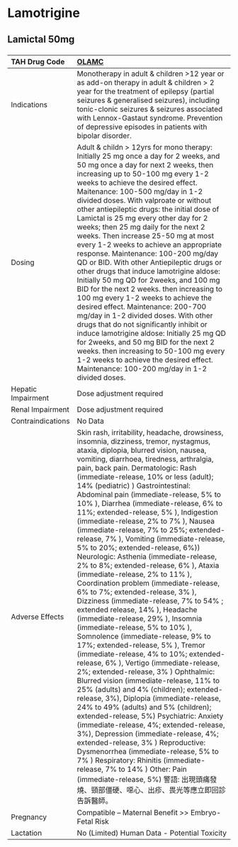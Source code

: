 # Lamotrigine

## Lamictal 50mg

##### 

| TAH Drug Code      | [OLAMC](https://www.tahsda.org.tw/drugs/hissearch.php?drug_code=OLAMC)                                                                                                                                                                                                                                                                                                                                                                                                                                                                                                                                                                                                                                                                                                                                                                                                                                                                                                                                                                                                                                                                                                                                                                                                                                                                                                                                                                                                                                                                                                                                                                                                                     |
|:-------------------|:-------------------------------------------------------------------------------------------------------------------------------------------------------------------------------------------------------------------------------------------------------------------------------------------------------------------------------------------------------------------------------------------------------------------------------------------------------------------------------------------------------------------------------------------------------------------------------------------------------------------------------------------------------------------------------------------------------------------------------------------------------------------------------------------------------------------------------------------------------------------------------------------------------------------------------------------------------------------------------------------------------------------------------------------------------------------------------------------------------------------------------------------------------------------------------------------------------------------------------------------------------------------------------------------------------------------------------------------------------------------------------------------------------------------------------------------------------------------------------------------------------------------------------------------------------------------------------------------------------------------------------------------------------------------------------------------|
| Indications        | Monotherapy in adult & children >12 year or as add-on therapy in adult & children > 2 year for the treatment of epilepsy (partial seizures & generalised seizures), including tonic-clonic seizures & seizures associated with Lennox-Gastaut syndrome. Prevention of depressive episodes in patients with bipolar disorder.                                                                                                                                                                                                                                                                                                                                                                                                                                                                                                                                                                                                                                                                                                                                                                                                                                                                                                                                                                                                                                                                                                                                                                                                                                                                                                                                                               |
| Dosing             | Adult & childn > 12yrs for mono therapy: Initially 25 mg once a day for 2 weeks, and 50 mg once a day for next 2 weeks, then increasing up to 50-100 mg every 1-2 weeks to achieve the desired effect. Maitenance: 100-500 mg/day in 1-2 divided doses. With valproate or without other antiepileptic drugs: the initial dose of Lamictal is 25 mg every other day for 2 weeks; then 25 mg daily for the next 2 weeks. Then increase 25-50 mg at most every 1-2 weeks to achieve an appropriate response. Maintenance: 100-200 mg/day QD or BID. With other Antiepileptic drugs or other drugs that induce lamotrigine aldose: Initially 50 mg QD for 2weeks, and 100 mg BID for the next 2 weeks. then increasing to 100 mg every 1-2 weeks to achieve the desired effect. Maintenance: 200-700 mg/day in 1-2 divided doses. With other drugs that do not significantly inhibit or induce lamotrigine aldose: Initially 25 mg QD for 2weeks, and 50 mg BID for the next 2 weeks. then increasing to 50-100 mg every 1-2 weeks to achieve the desired effect. Maintenance: 100-200 mg/day in 1-2 divided doses.                                                                                                                                                                                                                                                                                                                                                                                                                                                                                                                                                                            |
| Hepatic Impairment | Dose adjustment required                                                                                                                                                                                                                                                                                                                                                                                                                                                                                                                                                                                                                                                                                                                                                                                                                                                                                                                                                                                                                                                                                                                                                                                                                                                                                                                                                                                                                                                                                                                                                                                                                                                                   |
| Renal Impairment   | Dose adjustment required                                                                                                                                                                                                                                                                                                                                                                                                                                                                                                                                                                                                                                                                                                                                                                                                                                                                                                                                                                                                                                                                                                                                                                                                                                                                                                                                                                                                                                                                                                                                                                                                                                                                   |
| Contraindications  | No Data                                                                                                                                                                                                                                                                                                                                                                                                                                                                                                                                                                                                                                                                                                                                                                                                                                                                                                                                                                                                                                                                                                                                                                                                                                                                                                                                                                                                                                                                                                                                                                                                                                                                                    |
| Adverse Effects    | Skin rash, irritability, headache, drowsiness, insomnia, dizziness, tremor, nystagmus, ataxia, diplopia, blurred vision, nausea, vomiting, diarrhoea, tiredness, arthralgia, pain, back pain. Dermatologic: Rash (immediate-release, 10% or less (adult); 14% (pediatric) ) Gastrointestinal: Abdominal pain (immediate-release, 5% to 10% ), Diarrhea (immediate-release, 6% to 11%; extended-release, 5% ), Indigestion (immediate-release, 2% to 7% ), Nausea (immediate-release, 7% to 25%; extended-release, 7% ), Vomiting (immediate-release, 5% to 20%; extended-release, 6%)) Neurologic: Asthenia (immediate-release, 2% to 8%; extended-release, 6% ), Ataxia (immediate-release, 2% to 11% ), Coordination problem (immediate-release, 6% to 7%; extended-release, 3% ), Dizziness (immediate-release, 7% to 54% ; extended release, 14% ), Headache (immediate-release, 29% ), Insomnia (immediate-release, 5% to 10% ), Somnolence (immediate-release, 9% to 17%; extended-release, 5% ), Tremor (immediate-release, 4% to 10%; extended-release, 6% ), Vertigo (immediate-release, 2%; extended-release, 3% ) Ophthalmic: Blurred vision (immediate-release, 11% to 25% (adults) and 4% (children); extended-release, 3%), Diplopia (immediate-release, 24% to 49% (adults) and 5% (children); extended-release, 5%) Psychiatric: Anxiety (immediate-release, 4%; extended-release, 3%), Depression (immediate-release, 4%; extended-release, 3% ) Reproductive: Dysmenorrhea (immediate-release, 5% to 7% ) Respiratory: Rhinitis (immediate-release, 7% to 14% ) Other: Pain (immediate-release, 5%) 警語: 出現頭痛發燒、頸部僵硬、噁心、出疹、畏光等應立即回診告訴醫師。 |
| Pregnancy          | Compatible – Maternal Benefit >> Embryo-Fetal Risk                                                                                                                                                                                                                                                                                                                                                                                                                                                                                                                                                                                                                                                                                                                                                                                                                                                                                                                                                                                                                                                                                                                                                                                                                                                                                                                                                                                                                                                                                                                                                                                                                                         |
| Lactation          | No (Limited) Human Data - Potential Toxicity                                                                                                                                                                                                                                                                                                                                                                                                                                                                                                                                                                                                                                                                                                                                                                                                                                                                                                                                                                                                                                                                                                                                                                                                                                                                                                                                                                                                                                                                                                                                                                                                                                               |

